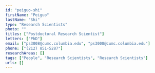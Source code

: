 ```yaml
---
id: "peiguo-shi"
firstName: "Peiguo"
lastName: "Shi"
type: "Research Scientists"
photo: ""
titles: ["Postdoctoral Research Scientist"]
letters: ["PhD"]
email: ["ps3008@cumc.columbia.edu", "ps3008@cumc.columbia.edu"]
phone: ["(212) 851-5287"]
researchAreas: []
tags: ["People", "Research Scientists", "Research Scientists"]
urls: []
---
```

